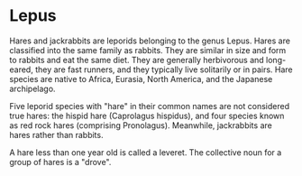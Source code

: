 # Lepus
Hares and jackrabbits are leporids belonging to the genus Lepus. Hares are classified into the same family as rabbits. They are similar in size and form to rabbits and eat the same diet. They are generally herbivorous and long-eared, they are fast runners, and they typically live solitarily or in pairs. Hare species are native to Africa, Eurasia, North America, and the Japanese archipelago.

Five leporid species with "hare" in their common names are not considered true hares: the hispid hare (Caprolagus hispidus), and four species known as red rock hares (comprising Pronolagus). Meanwhile, jackrabbits are hares rather than rabbits.

A hare less than one year old is called a leveret. The collective noun for a group of hares is a "drove".

